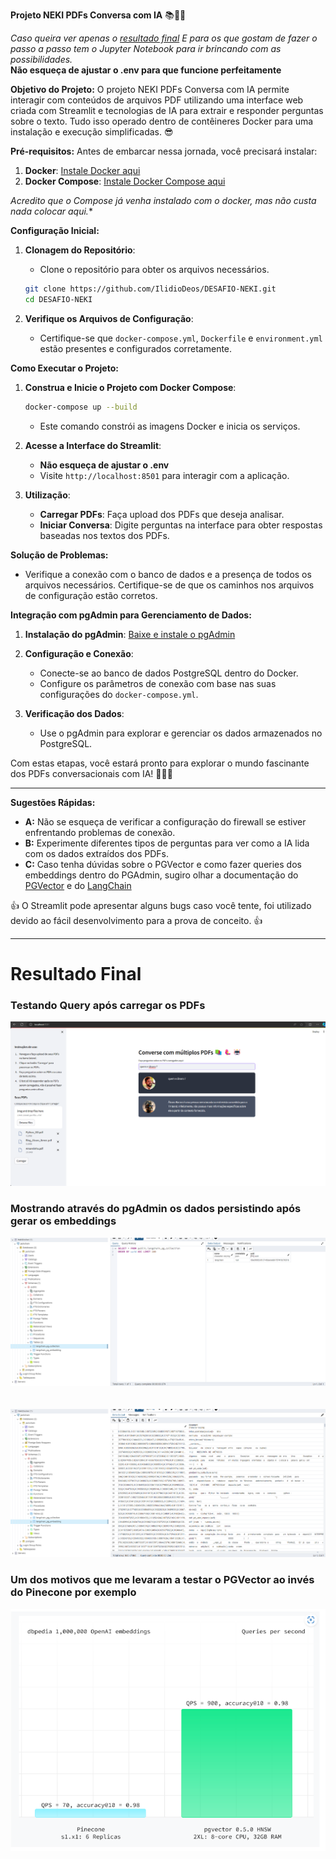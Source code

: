 **Projeto NEKI PDFs Conversa com IA** 📚🤖🦜

*Caso queira ver apenas o [resultado final](#resultado-final)*
*E para os que gostam de fazer o passo a passo tem o Jupyter Notebook para ir brincando com as possibilidades.*
\
**Não esqueça de ajustar o .env para que funcione perfeitamente**

**Objetivo do Projeto:**
O projeto NEKI PDFs Conversa com IA permite interagir com conteúdos de arquivos PDF utilizando uma interface web criada com Streamlit e tecnologias de IA para extrair e responder perguntas sobre o texto. Tudo isso operado dentro de contêineres Docker para uma instalação e execução simplificadas. 😎

**Pré-requisitos:**
Antes de embarcar nessa jornada, você precisará instalar:
1. **Docker**: [Instale Docker aqui](https://docs.docker.com/get-docker/)
2. **Docker Compose**: [Instale Docker Compose aqui](https://docs.docker.com/compose/install/) 

*Acredito que o Compose já venha instalado com o docker, mas não custa nada colocar aqui.**

**Configuração Inicial:**
1. **Clonagem do Repositório**:
   - Clone o repositório para obter os arquivos necessários.
   ```bash
   git clone https://github.com/IlidioDeos/DESAFIO-NEKI.git
   cd DESAFIO-NEKI
   ```

2. **Verifique os Arquivos de Configuração**:
   - Certifique-se que `docker-compose.yml`, `Dockerfile` e `environment.yml` estão presentes e configurados corretamente.

**Como Executar o Projeto:**
1. **Construa e Inicie o Projeto com Docker Compose**:
   ```bash
   docker-compose up --build
   ```
   - Este comando constrói as imagens Docker e inicia os serviços.

2. **Acesse a Interface do Streamlit**:
   - **Não esqueça de ajustar o .env**
   - Visite `http://localhost:8501` para interagir com a aplicação.

3. **Utilização**:
   - **Carregar PDFs**: Faça upload dos PDFs que deseja analisar.
   - **Iniciar Conversa**: Digite perguntas na interface para obter respostas baseadas nos textos dos PDFs.

**Solução de Problemas:**
- Verifique a conexão com o banco de dados e a presença de todos os arquivos necessários. Certifique-se de que os caminhos nos arquivos de configuração estão corretos.

**Integração com pgAdmin para Gerenciamento de Dados:**
1. **Instalação do pgAdmin**: [Baixe e instale o pgAdmin](https://www.pgadmin.org/download/)
2. **Configuração e Conexão**:
   - Conecte-se ao banco de dados PostgreSQL dentro do Docker.
   - Configure os parâmetros de conexão com base nas suas configurações do `docker-compose.yml`.

3. **Verificação dos Dados**:
   - Use o pgAdmin para explorar e gerenciar os dados armazenados no PostgreSQL.

Com estas etapas, você estará pronto para explorar o mundo fascinante dos PDFs conversacionais com IA! 🧙‍♂️💬

---

**Sugestões Rápidas:**
- **A:** Não se esqueça de verificar a configuração do firewall se estiver enfrentando problemas de conexão.
- **B:** Experimente diferentes tipos de perguntas para ver como a IA lida com os dados extraídos dos PDFs.
- **C:** Caso tenha dúvidas sobre o PGVector e como fazer queries dos embeddings dentro do PGAdmin, sugiro olhar a documentação do [PGVector](https://github.com/pgvector/pgvector) e do [LangChain](https://python.langchain.com/docs/integrations/vectorstores/pgvector/)

👍 O Streamlit pode apresentar alguns bugs caso você tente, foi utilizado devido ao fácil desenvolvimento para a prova de conceito. 👍

---

# Resultado Final

### Testando Query após carregar os PDFs
![Query](./img/Query1.png)

### Mostrando através do pgAdmin os dados persistindo após gerar os embeddings

![Collections](./img/Collection_pgAdmin.png)
\
\
\
![Embeddings](./img/Embeddings_pgAdmin.png)

### Um dos motivos que me levaram a testar o PGVector ao invés do Pinecone por exemplo

![PineconeVSPGVector](./img/PGVectorVSPinecone.png)